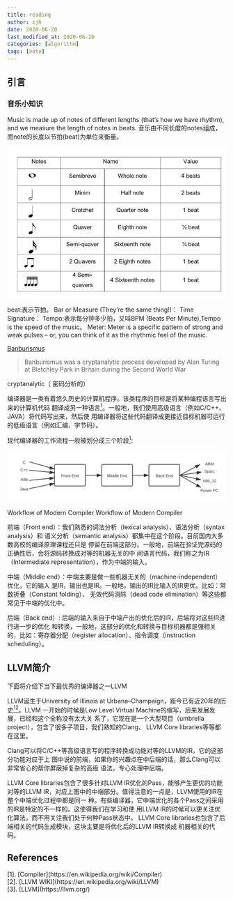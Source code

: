```yaml
---
title: reading
author: zjh
date: 2020-06-20
last_modified_at: 2020-06-20
categories: [algorithm]
tags: [note]
---
```


## 引言
 
 

### 音乐小知识

Music is made up of notes of different lengths (that’s how we have rhythm), and we measure the length of notes in beats. 
音乐由不同长度的notes组成，而note的长度以节拍(beat)为单位来衡量。

![Note VS Beat](../assets/img/2021-06-20-algorithms-dynamic-programming/note-values.png)

beat:表示节拍。
Bar or Measure (They’re the same thing!)：
Time Signature：
Tempo:表示每分钟多少拍，又叫BPM (Beats Per Minute),Tempo is the speed of the music。
Meter: Meter is a specific pattern of strong and weak pulses – or, you can think of it as the rhythmic feel of the music.



[Banburismus](https://en.wikipedia.org/wiki/Banburismus)
> Banburismus was a cryptanalytic process developed by Alan Turing at Bletchley Park in Britain during the Second World War

cryptanalytic（ 密码分析的） 



编译器是一类有着悠久历史的计算机程序。该类程序的目标是将某种编程语言写出来的计算机代码
翻译成另一种语言[<sup>1</sup>](#refer-anchor-1)。一般地，我们使用高级语言（例如C/C++、JAVA）将代码写出来，然后使
用编译器将这些代码翻译成更接近目标机器可运行的低级语言（例如汇编、字节码）。

现代编译器的工作流程一般被划分成三个阶段[<sup>1</sup>](#refer-anchor-1):

![Workflow of Modern Compiler Workflow of Modern Compiler](/assets/img/2019-10-04-llvm_getting_started/1.svg)

Workflow of Modern Compiler Workflow of Modern Compiler

前端（Front end）：我们熟悉的词法分析（lexical analysis）、语法分析（syntax analysis）和
语义分析（semantic analysis）都集中在这个阶段。目前国内大多数高校的编译原理课程还只是
停留在前端这部分。一般地，前端在验证完源码的正确性后，会将源码转换成对等的机器无关的中
间语言代码，我们称之为IR（Intermediate representation），作为中端的输入。

中端（Middle end）：中端主要是做一些机器无关的（machine-independent）优化，它的输入
是IR，输出也是IR。一般地，输出的IR比输入的IR更优。比如：常数折叠（Constant folding）、
无效代码消除（dead code elimination）等这些都常见于中端的优化中。

后端（Back end）: 后端的输入来自于中端产出的优化后的IR，后端将对这些IR进行进一步的优化
和转换，一般地，这部分的优化和转换与目标机器都是强相关的，比如：寄存器分配（register
allocation）、指令调度（instruction scheduling）。


## LLVM简介
下面将介绍下当下最优秀的编译器之一LLVM

LLVM诞生于University of Illinois at Urbana–Champaign，距今已有近20年的历史[<sup>1</sup>](#refer-anchor-1)[<sup>2</sup>](#refer-anchor-2)。LLVM
一开始的时候是Low Level Virtual Machine的缩写，后来发展发展，已经和这个全称没有太大关
系了，它现在是一个大型项目（umbrella project），包含了很多子项目，我们熟知的Clang、
LLVM Core libraries等等都在这里。

Clang可以将C/C++等高级语言写的程序转换成功能对等的LLVM的IR，它的这部分功能对应于上
图中说的前端，如果你的兴趣点在中后端的话，那么Clang可以非常省心的帮你屏蔽掉复杂的高级
语法，专心处理中后端。

LLVM Core libraries包含了很多针对LLVM IR优化的Pass，能够产生更优的功能对等的LLVM
IR，对应上图中的中端部分。值得注意的一点是，LLVM使用的IR在整个中端优化过程中都是同一
种。有些编译器，它中端优化的各个Pass之间采用的IR是特定的不一样的。这使得我们在学习和使
用LLVM IR的时候可以更关注优化算法，而不用关注我们处于何种Pass状态中。
LLVM Core libraries也包含了后端相关的代码生成模块，这块主要是将优化后的LLVM IR转换成
机器相关的代码。

## References
<div id="refer-anchor-1"></div>
[1]. [Compiler](https://en.wikipedia.org/wiki/Compiler)
<div id="refer-anchor-2"></div>
[2]. [LLVM WIKI](https://en.wikipedia.org/wiki/LLVM)
<div id="refer-anchor-3"></div>
[3]. [LLVM](https://llvm.org/)
